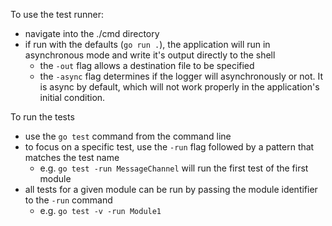 To use the test runner:

* navigate into the ./cmd directory
* if run with the defaults (`go run .`), the application will run in asynchronous mode and write it's output directly to the shell
    * the `-out` flag allows a destination file to be specified
    * the `-async` flag determines if the logger will asynchronously or not. It is async by default, which will not work properly in the application's initial condition.

To run the tests

* use the `go test` command from the command line
* to focus on a specific test, use the `-run` flag followed by a pattern that matches the test name
    * e.g. `go test -run MessageChannel` will run the first test of the first module
* all tests for a given module can be run by passing the module identifier to the `-run` command
    * e.g. `go test -v -run Module1`
